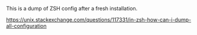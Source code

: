This is a dump of ZSH config after a fresh installation.

https://unix.stackexchange.com/questions/117331/in-zsh-how-can-i-dump-all-configuration
